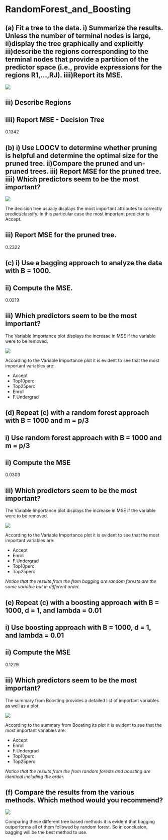 # RandomForest_and_Boosting

## (a) Fit a tree to the data. i) Summarize the results. Unless the number of terminal nodes is large, ii)display the tree graphically and explicitly iii)describe the regions corresponding to the terminal nodes that provide a partition of the predictor space (i.e., provide expressions for the regions R1,...,RJ). iiii)Report its MSE.

<p float="left">
  <img src="https://github.com/JaimeGoB/RandomForest_and_Boosting/blob/main/data/decision_tree.png">
</p>

## iii) Describe Regions
## iiii) Report MSE - Decision Tree 

0.1342


## (b) i) Use LOOCV to determine whether pruning is helpful and determine the optimal size for the pruned tree. ii)Compare the pruned and un-pruned trees. iii) Report MSE for the pruned tree. iiii) Which predictors seem to be the most important?

<p float="left">
  <img src="https://github.com/JaimeGoB/RandomForest_and_Boosting/blob/main/data/pruned_decision_tree.png">
</p>

The decision tree usually displays the most important attributes to correctly predict/classify. In this particular case the most important predictor is Accept.

## iii) Report MSE for the pruned tree.

0.2322


## (c) i) Use a bagging approach to analyze the data with B = 1000. 

## ii) Compute the MSE.
0.0219
 
## iii) Which predictors seem to be the most important?

The Variable Importance plot displays the increase in MSE if the variable were to be removed.

<p float="left">
  <img src="https://github.com/JaimeGoB/RandomForest_and_Boosting/blob/main/data/bagging.png">
</p>

According to the Variable Importance plot it is evident to see that the most important variables are:
- Accept
- Top10perc
- Top25perc
- Enroll
- F.Undergrad

## (d) Repeat (c) with a random forest approach with B = 1000 and m = p/3
## i) Use random forest approach with B = 1000 and m = p/3

## ii) Compute the MSE

0.0303
 
## iii) Which predictors seem to be the most important?

The Variable Importance plot displays the increase in MSE if the variable were to be removed.

<p float="left">
  <img src="https://github.com/JaimeGoB/RandomForest_and_Boosting/blob/main/data/random_forest.png">
</p>

According to the Variable Importance plot it is evident to see that the most important variables are:
- Accept
- Enroll
- F.Undergrad
- Top10perc
- Top25perc

*Notice that the results from the from bagging are random forests are the same variable but in different order.*

## (e) Repeat (c) with a boosting approach with B = 1000, d = 1, and lambda = 0.01
## i) Use boosting approach with B = 1000, d = 1, and lambda = 0.01
## ii) Compute the MSE

0.1229

## iii) Which predictors seem to be the most important?

The summary from Boosting provides a detailed list of important variables as well as a plot.

<p float="left">
  <img src="https://github.com/JaimeGoB/RandomForest_and_Boosting/blob/main/data/boosting.png">
</p>

According to the summary from Boosting its plot it is evident to see that the most important variables are:
- Accept
- Enroll
- F.Undergrad
- Top10perc
- Top25perc

*Notice that the results from the from random forests and boosting are identical including the order.*

## (f) Compare the results from the various methods. Which method would you recommend?
<p float="left">
  <img src="https://github.com/JaimeGoB/RandomForest_and_Boosting/blob/main/data/results.png">
</p>

Comparing these different tree based methods it is evident that bagging outperforms all of them followed by random forest. So in conclusion, bagging will be the best method to use.


